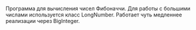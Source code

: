 Программа для вычисления чисел Фибоначчи. Для работы с большими числами используется класс LongNumber. Работает чуть медленнее реализации через BigInteger.
